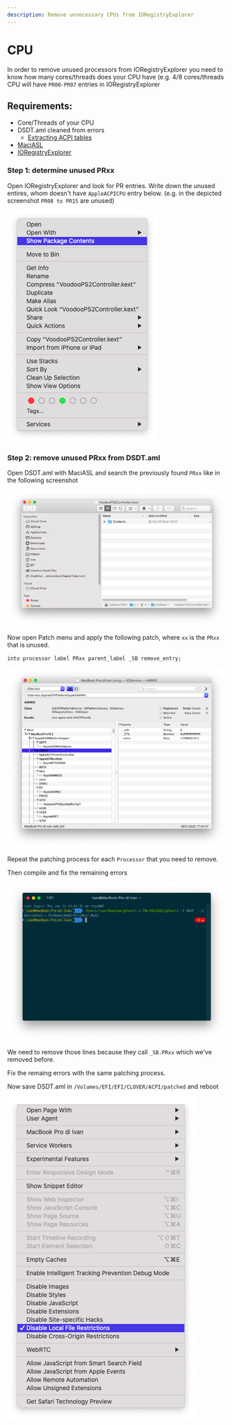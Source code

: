 ```yaml
---
description: Remove unnecessary CPUs from IORegistryExplorer
---
```


# CPU

In order to remove unused processors from IORegistryExplorer you need to know how many cores/threads does your CPU have \(e.g. 4/8 cores/threads CPU will have `PR00-PR07` entries in IORegistryExplorer

## Requirements:

* Core/Threads of your CPU
* DSDT.aml cleaned from errors
  * [Extracting ACPI tables](../extracting-acpi-tables.md)
* [MaciASL](../../tools/useful-tools/maciasl.md)
* [IORegistryExplorer](../../tools/debugging/ioregistryexplorer.md)

### Step 1: determine unused PRxx

Open IORegistryExplorer and look for PR entries. Write down the unused entires, whom doesn't have `AppleACPICPU` entry below. \(e.g. in the depicted screenshot `PR08 to PR15` are unused\)

![](../../.gitbook/assets/image%20%2893%29.png)

### Step 2: remove unused PRxx from DSDT.aml

Open DSDT.aml with MaciASL and search the previously found `PRxx` like in the following screenshot

![PR08 till PR15 are unused](../../.gitbook/assets/image%20%2881%29.png)

Now open Patch menu and apply the following patch, where `xx` is the `PRxx` that is unused.

```text
into processor label PRxx parent_label _SB remove_entry; 
```

![Click on &quot;Apply&quot;](../../.gitbook/assets/image%20%2868%29.png)

Repeat the patching process for each `Processor` that you need to remove.

Then compile and fix the remaining errors

![](../../.gitbook/assets/image%20%2875%29.png)

We need to remove those lines because they call `_SB.PRxx` which we've removed before.

Fix the remaing errors with the same patching process.

Now save DSDT.aml in `/Volumes/EFI/EFI/CLOVER/ACPI/patched` and reboot

![Removed PRxx unused](../../.gitbook/assets/image%20%2885%29.png)











